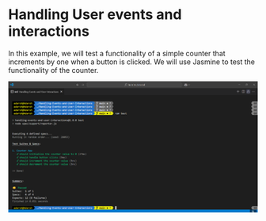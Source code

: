 # Handling User events and interactions


In this example, we will test a functionality of a simple counter that increments by one when a button is clicked. We will use Jasmine to test the functionality of the counter.

![screenshot](./screenshot-1.png)
